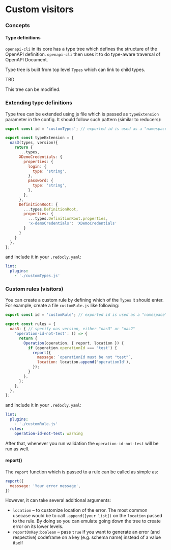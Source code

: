 # Custom visitors

### Concepts

#### Type definitions

`openapi-cli` in its core has a type tree which defines the structure of the OpenAPI definition. `openapi-cli` then uses it to do type-aware traversal of OpenAPI Document.

Type tree is built from top level `Types` which can link to child types.

TBD

This tree can be modified.

### Extending type definitions

Type tree can be extended using js file which is passed as `typeExtension` parameter in the config. It should follow such pattern (similar to reducers):

```js
export const id = 'customTypes'; // exported id is used as a "namespace" for the whole file, which can include rules, transformers and types extensions

export const typeExtension = {
  oas3(types, version){ 
    return {
      ...types,
      XDemoCredentials: {
        properties: {
          login: {
            type: 'string',
          },
          password: {
            type: 'string',
          },
        },
      },
      DefinitionRoot: {
        ...types.DefinitionRoot,
        properties: {
          ...types.DefinitionRoot.properties,
          'x-demoCredentials': 'XDemoCredentials'
        }
      }
    }
  },
};
```

and include it in your `.redocly.yaml`:

```yaml
lint:
  plugins:
    - './customTypes.js'
```

### Custom rules (visitors)

You can create a custom rule by defining which of the `Types` it should enter. For example, create a file `customRule.js` like following:

```js
export const id = 'customRule'; // exported id is used as a "namespace" for the whole file, which can include rules, transformers and types extensions

export const rules = {
  oas3: { // specify oas version, either "oas3" or "oas2"
    'operation-id-not-test': () => {
      return {
        Operation(operation, { report, location }) {
          if (operation.operationId === 'test') {
            report({
              message: `operationId must be not "test"`,
              location: location.append('operationId'),
            });
          }
        },
      };
    },
  },
};
```

and include it in your `.redocly.yaml`:

```yaml
lint:
  plugins:
    - './customRule.js'
  rules:
    operation-id-not-test: warning
```

After that, whenever you run validation the `operation-id-not-test` will be run as well.

#### report()

The `report` function which is passed to a rule can be called as simple as:
```js
report({
  messsage: 'Your error message',
})
```

However, it can take several additional arguments:
- `location` – to customize location of the error. The most common usecase would be to call `.append([your list])` on the `location` passed to the rule. By doing so you can emulate going down the tree to create error on its lower levels.
- `reportOnKey:boolean` – pass `true` if you want to generate an error (and respective) codeframe on a key (e.g. schema name) instead of a value itself